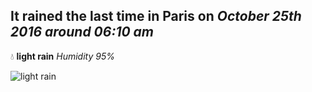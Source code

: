 ## It rained the last time in Paris on *October 25th 2016 around 06:10 am*
💧  **light rain** *Humidity 95%*

![light rain](http://openweathermap.org/img/w/10n.png)

